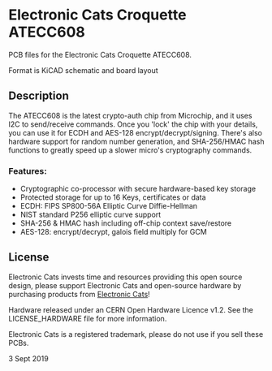 # Electronic Cats Croquette ATECC608

PCB files for the Electronic Cats Croquette ATECC608. 

Format is KiCAD schematic and board layout

## Description

The ATECC608 is the latest crypto-auth chip from Microchip, and it uses I2C to send/receive commands. Once you 'lock' the chip with your details, you can use it for ECDH and AES-128 encrypt/decrypt/signing. There's also hardware support for random number generation, and SHA-256/HMAC hash functions to  greatly speed up a slower micro's cryptography commands.

### Features:
- Cryptographic co-processor with secure hardware-based key storage
- Protected storage for up to 16 Keys, certificates or data
- ECDH: FIPS SP800-56A Elliptic Curve Diffie-Hellman
- NIST standard P256 elliptic curve support
- SHA-256 & HMAC hash including off-chip context save/restore
- AES-128: encrypt/decrypt, galois field multiply for GCM

## License

Electronic Cats invests time and resources providing this open source design, please support Electronic Cats and open-source hardware by purchasing products from [Electronic Cats](https://www.electroniccats.com)!

Hardware released under an CERN Open Hardware Licence v1.2. See the LICENSE_HARDWARE file for more information.

Electronic Cats is a registered trademark, please do not use if you sell these PCBs.

3 Sept 2019
